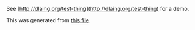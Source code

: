 See [http://dlaing.org/test-thing](http://dlaing.org/test-thing) for a demo.

This was generated from [this file](https://github.com/dalaing/test-thing/blob/master/inputs/mapOptional.exercise).
